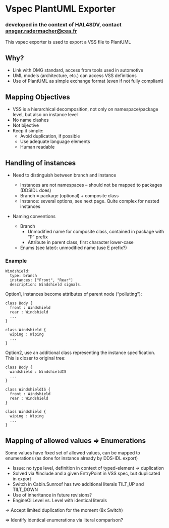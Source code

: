 # Vspec PlantUML Exporter

### developed in the context of HAL4SDV, contact ansgar.radermacher@cea.fr

This vspec exporter is used to export a VSS file to PlantUML

## Why?
- Link with OMG standard, access from tools used in automotive
- UML models (architecture, etc.) can access VSS definitions
- Use of PlantUML as simple exchange format (even if not fully compliant)

## Mapping Objectives

- VSS is a hierarchical decomposition, not only on namespace/package level, but also on instance level
- No name clashes
- Not bijective
- Keep it simple:
  - Avoid duplication, if possible
  -  Use adequate language elements
  - Human readable


## Handling of instances
- Need to distinguish between branch and instance
  - Instances are not namespaces – should not be mapped to packages (DDSIDL does)
  - Branch = package (optional) + composite class
  - Instance: several options, see next page. Quite complex for nested instances

- Naming conventions

  - Branch
    - Unmodified name for composite class, contained in package with “P” prefix
    - Attribute in parent class, first character lower-case
  - Enums (see later): unmodified name (use E prefix?)


### Example

```
Windshield:
  type: branch
  instances: ["Front", "Rear"]
  description: Windshield signals.
```


Option1, instances become attributes of parent node (“polluting”):

```
class Body {
  front : Windshield
  rear : Windshield
  ...
}

class Windshield {
  wiping : Wiping
  ...
}
```

Option2, use an additional class representing the instance specification. This is closer to original tree:

```
class Body {
  windshield : WindshieldIS
  ...
}

class WindshieldIS {
  front : Windshield
  rear : Windshield
}

class Windshield {
  wiping : Wiping
  ...
}
```

## Mapping of allowed values => Enumerations

Some values have fixed set of allowed values, can be mapped to enumerations (as done for instance already by DDS-IDL export)

- Issue: no type level, definition in context of typed-element → duplication
- Solved via #include and a given EntryPoint in VSS spec, but duplicated in export
- Switch in Cabin.Sunroof has two additional literals TILT_UP and TILT_DOWN
- Use of inheritance in future revisions?
- EngineOilLevel vs. Level with identical literals

=> Accept limited duplication for the moment (8x Switch)

=> Identify identical enumerations via literal comparison?

